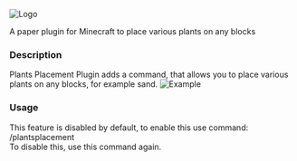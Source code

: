 ![Logo](https://i.imgur.com/nIsmRzw.png)

A paper plugin for Minecraft to place various plants on any blocks

### Description
Plants Placement Plugin adds a command, that allows you to place various plants on any blocks, for example sand. 
![Example](https://dl3.pushbulletusercontent.com/FhNHCwCjb35jkg9I8fLLk848lmkgmd8q/temp.png)

### Usage
This feature is disabled by default, to enable this use command:  
/plantsplacement  
To disable this, use this command again.

### 

